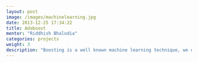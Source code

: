 ```yaml
---
layout: post
image: /images/machinelearning.jpg
date: 2013-12-25 17:34:22 
title: Adaboost
mentor: "Riddhish Bhalodia"
categories: projects
weight: 3
description: "Boosting is a well known machine learning technique, we use simple weak classifiers in cascade fashion to form a strong classifier. It's extremely effective, facebook uses some version of this algorithm for detecting faces (99,9% accurate). Implement basic adaboost on simulated data, then for digit recognition. Again implementation in python using opencv and must follow blockwise execution and tutorial format."
---
```

